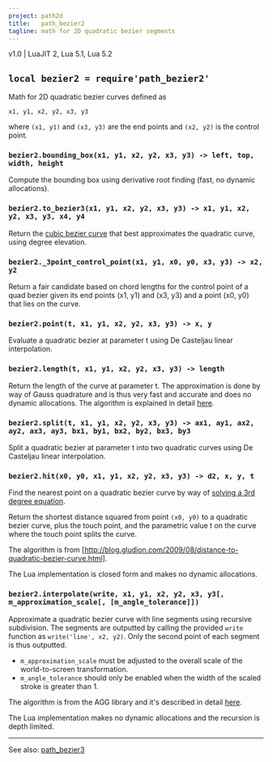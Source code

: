 ```yaml
---
project: path2d
title:   path_bezier2
tagline: math for 2D quadratic bezier segments
---
```


v1.0 | LuaJIT 2, Lua 5.1, Lua 5.2

## `local bezier2 = require'path_bezier2'`

Math for 2D quadratic bezier curves defined as

	x1, y1, x2, y2, x3, y3

where `(x1, y1)` and `(x3, y3)` are the end points and `(x2, y2)` is the control point.

### `bezier2.bounding_box(x1, y1, x2, y2, x3, y3) -> left, top, width, height`

Compute the bounding box using derivative root finding (fast, no dynamic allocations).

### `bezier2.to_bezier3(x1, y1, x2, y2, x3, y3) -> x1, y1, x2, y2, x3, y3, x4, y4`

Return the [cubic bezier curve](path_bezier3.html) that best approximates the quadratic curve, using degree elevation.

### `bezier2._3point_control_point(x1, y1, x0, y0, x3, y3) -> x2, y2`

Return a fair candidate based on chord lengths for the control point of a quad bezier given
its end points (x1, y1) and (x3, y3) and a point (x0, y0) that lies on the curve.

### `bezier2.point(t, x1, y1, x2, y2, x3, y3) -> x, y`

Evaluate a quadratic bezier at parameter t using De Casteljau linear interpolation.

### `bezier2.length(t, x1, y1, x2, y2, x3, y3) -> length`

Return the length of the curve at parameter t. The approximation is done by way of Gauss quadrature and is thus
very fast and accurate and does no dynamic allocations.
The algorithm is explained in detail [here](http://processingjs.nihongoresources.com/bezierinfo/#intoffsets_c).

### `bezier2.split(t, x1, y1, x2, y2, x3, y3) -> ax1, ay1, ax2, ay2, ax3, ay3, bx1, by1, bx2, by2, bx3, by3`

Split a quadratic bezier at parameter t into two quadratic curves using De Casteljau linear interpolation.

### `bezier2.hit(x0, y0, x1, y1, x2, y2, x3, y3) -> d2, x, y, t`

Find the nearest point on a quadratic bezier curve by way of [solving a 3rd degree equation](eq3.html).

Return the shortest distance squared from point `(x0, y0)` to a quadratic bezier curve, plus the touch point,
and the parametric value t on the curve where the touch point splits the curve.

The algorithm is from [http://blog.gludion.com/2009/08/distance-to-quadratic-bezier-curve.html].

The Lua implementation is closed form and makes no dynamic allocations.

### `bezier2.interpolate(write, x1, y1, x2, y2, x3, y3[, m_approximation_scale[, [m_angle_tolerance]])`

Approximate a quadratic bezier curve with line segments using recursive subdivision.
The segments are outputted by calling the provided `write` function as `write('line', x2, y2)`.
Only the second point of each segment is thus outputted.

  * `m_approximation_scale` must be adjusted to the overall scale of the world-to-screen transformation.
  * `m_angle_tolerance` should only be enabled when the width of the scaled stroke is greater than 1.

The algorithm is from the AGG library and it's described in detail
	[here](http://www.antigrain.com/research/adaptive_bezier/index.html).

The Lua implementation makes no dynamic allocations and the recursion is depth limited.

----
See also: [path_bezier3](path_bezier3.html)

